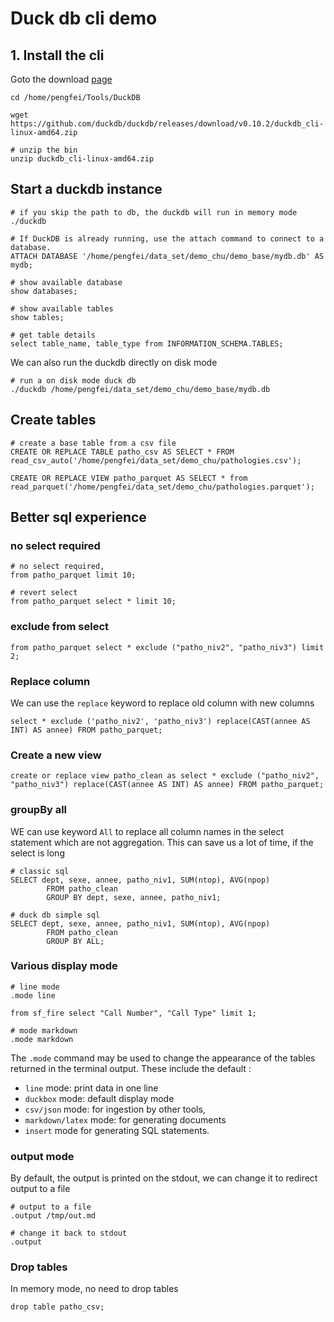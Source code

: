 # Duck db cli demo

## 1. Install the cli
Goto the download [page](https://duckdb.org/docs/installation/index?version=stable&environment=cli&platform=linux&download_method=direct)

```shell
cd /home/pengfei/Tools/DuckDB

wget https://github.com/duckdb/duckdb/releases/download/v0.10.2/duckdb_cli-linux-amd64.zip

# unzip the bin
unzip duckdb_cli-linux-amd64.zip
```

## Start a duckdb instance

```shell
# if you skip the path to db, the duckdb will run in memory mode
./duckdb

# If DuckDB is already running, use the attach command to connect to a database.
ATTACH DATABASE '/home/pengfei/data_set/demo_chu/demo_base/mydb.db' AS mydb;

# show available database
show databases;

# show available tables
show tables;

# get table details
select table_name, table_type from INFORMATION_SCHEMA.TABLES;

```

We can also run the duckdb directly on disk mode

```shell
# run a on disk mode duck db
./duckdb /home/pengfei/data_set/demo_chu/demo_base/mydb.db
```

## Create tables

```shell
# create a base table from a csv file
CREATE OR REPLACE TABLE patho_csv AS SELECT * FROM read_csv_auto('/home/pengfei/data_set/demo_chu/pathologies.csv');

CREATE OR REPLACE VIEW patho_parquet AS SELECT * from read_parquet('/home/pengfei/data_set/demo_chu/pathologies.parquet');
```

## Better sql experience

### no select required

```shell
# no select required,
from patho_parquet limit 10;

# revert select
from patho_parquet select * limit 10;

```

### exclude from select

```shell
from patho_parquet select * exclude ("patho_niv2", "patho_niv3") limit 2;
```

### Replace column

We can use the `replace` keyword to replace old column with new columns

```shell
select * exclude ('patho_niv2', 'patho_niv3') replace(CAST(annee AS INT) AS annee) FROM patho_parquet;

```

### Create a new view 

```shell
create or replace view patho_clean as select * exclude ("patho_niv2", "patho_niv3") replace(CAST(annee AS INT) AS annee) FROM patho_parquet;
```

### groupBy all

WE can use keyword `All` to replace all column names in the select statement which are not aggregation.
This can save us a lot of time, if the select is long

```shell
# classic sql
SELECT dept, sexe, annee, patho_niv1, SUM(ntop), AVG(npop)
        FROM patho_clean
        GROUP BY dept, sexe, annee, patho_niv1;

# duck db simple sql
SELECT dept, sexe, annee, patho_niv1, SUM(ntop), AVG(npop)
        FROM patho_clean
        GROUP BY ALL;
```

### Various display mode

```shell
# line mode
.mode line

from sf_fire select "Call Number", "Call Type" limit 1;

# mode markdown
.mode markdown
```

The `.mode` command may be used to change the appearance of the tables returned in the terminal output. 
These include the default :
- `line` mode: print data in one line
- `duckbox` mode: default display mode
- `csv/json` mode: for ingestion by other tools, 
- `markdown/latex` mode: for generating documents
- `insert` mode for generating SQL statements.

### output mode

By default, the output is printed on the stdout, we can change it to redirect output to a file

```shell
# output to a file
.output /tmp/out.md

# change it back to stdout
.output
```

### Drop tables

In memory mode, no need to drop tables

```shell
drop table patho_csv;
```

